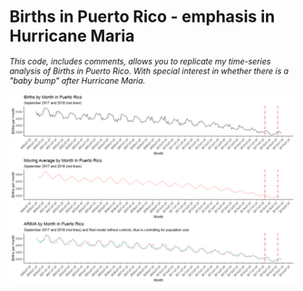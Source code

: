 # Births in Puerto Rico - emphasis in Hurricane Maria

*This code, includes comments, allows you to replicate my time-series analysis of Births in Puerto Rico. With special interest in whether there is a "baby bump" after Hurricane Maria.*

![Figure](Rplot02.png)
